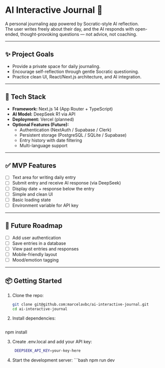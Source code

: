 # AI Interactive Journal 🧠

A personal journaling app powered by Socratic-style AI reflection.  
The user writes freely about their day, and the AI responds with open-ended, thought-provoking questions — not advice, not coaching.

---

## ✨ Project Goals

- Provide a private space for daily journaling.
- Encourage self-reflection through gentle Socratic questioning.
- Practice clean UI, React/Next.js architecture, and AI integration.

---

## 🧩 Tech Stack

- **Framework:** Next.js 14 (App Router + TypeScript)
- **AI Model:** DeepSeek R1 via API
- **Deployment:** Vercel (planned)
- **Optional Features (Future):**
  - Authentication (NextAuth / Supabase / Clerk)
  - Persistent storage (PostgreSQL / SQLite / Supabase)
  - Entry history with date filtering
  - Multi-language support

---

## ✅ MVP Features

- [ ] Text area for writing daily entry
- [ ] Submit entry and receive AI response (via DeepSeek)
- [ ] Display date + response below the entry
- [ ] Simple and clean UI
- [ ] Basic loading state
- [ ] Environment variable for API key

---

## 🚧 Future Roadmap

- [ ] Add user authentication
- [ ] Save entries in a database
- [ ] View past entries and responses
- [ ] Mobile-friendly layout
- [ ] Mood/emotion tagging

---

## 📦 Getting Started

1. Clone the repo:
   ```bash
   git clone git@github.com:marcelavbc/ai-interactive-journal.git
   cd ai-interactive-journal
   
2. Install dependencies:
   ```bash
npm install

3. Create .env.local and add your API key:
   ```bash
    DEEPSEEK_API_KEY=your-key-here

4. Start the development server:
       ```bash
       npm run dev
